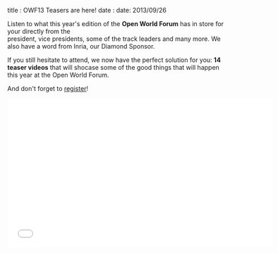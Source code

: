 title : OWF13 Teasers are here!
date : date: 2013/09/26

Listen to what this year's edition of the **Open World Forum** has in store for your directly from the  
president, vice presidents, some of the track leaders and many more. We also have a word from Inria, our Diamond Sponsor. 

If you still hesitate to attend, we now have the perfect solution for you: **14 teaser videos** that will shocase 
some of the good things that will happen this year at the Open World Forum.

And don't forget to <a href="http://www.openworldforum.org/registration/" target="_blank">register</a>!

<iframe width="600" height="338" src="//www.youtube.com/embed/Vf7div91I4U?list=PLZQbEigpCyl-Cdd95tgY1poIle8bDqmxs" frameborder="0" allowfullscreen></iframe>

